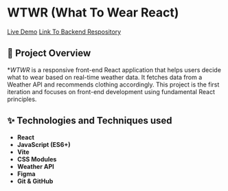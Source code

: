 # WTWR (What To Wear React)

[Live Demo](https://CatalinaMyat.github.io/se_project_react)
[Link To Backend Respository](https://github.com/CatalinaMyat/se_project_express.git)

## 🧥 Project Overview

\*_WTWR_ is a responsive front-end React application that helps users decide what to wear based on real-time weather data. It fetches data from a Weather API and recommends clothing accordingly.
This project is the first iteration and focuses on front-end development using fundamental React principles.

## ✨ Technologies and Techniques used

- **React**
- **JavaScript (ES6+)**
- **Vite**
- **CSS Modules**
- **Weather API**
- **Figma**
- **Git & GitHub**
